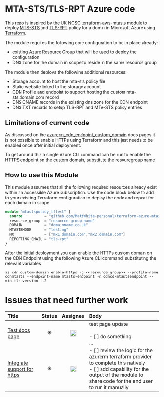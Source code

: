 # MTA-STS/TLS-RPT Azure code

This repo is inspired by the UK NCSC [terraform-aws-mtasts](https://github.com/ukncsc/terraform-aws-mtasts) module to deploy [MTS-STS](https://tools.ietf.org/html/rfc8461) and [TLS-RPT](https://tools.ietf.org/html/rfc8460) policy for a domin in Microsoft Azure using [Terraform](https://www.terraform.io/).

The module requires the following core configuration to be in place already:
* existing Azure Resource Group that will be used to deploy the configuration
* DNS zone for the domain in scope to reside in the same resource group

The module then deploys the following additional resources:
* Storage account to host the mta-sts policy file
* Static website linked to the storage account
* CDN Profile and endpoint to support hosting the custom mta-sts.domain.com record
* DNS CNAME records in the existing dns zone for the CDN endpoint
* DNS TXT records to setup TLS-RPT and MTA-STS policy entries

## Limitations of current code

As discussed on the [azurerm_cdn_endpoint_custom_domain](https://registry.terraform.io/providers/hashicorp/azurerm/latest/docs/resources/cdn_endpoint_custom_domain) docs pages it is not possible to enable HTTPs using Terraform and this just needs to be enabled once after initial deployment.

To get around this a single Azure CLI command can be run to enable the HTTPS endpoint on the custom domain, substitute the resouregroup name


## How to use this Module

This module assumes that all the following required resources already exist within an accessible Azure subscription. Use the code block below to add to your existing Terraform configuration to deploy the code and repeat for each domain in scope

```terraform
module "mtastspolicy_tftest" {
  source          = "github.com/MattWhite-personal/terraform-azure-mtasts/terraform"
  resource_group  = "resource-group-name"
  DOMAIN          = "domainname.co.uk"
  MTASTSMODE      = "testing"
  MX              = ["mx1.domain.com","mx2.domain.com"]
  REPORTING_EMAIL = "tls-rpt"
}

```

After the initial deployment you can enable the HTTPs custom domain on the CDN Endpoint using the following Azure CLI command, substituting the relevant variables
````
az cdn custom-domain enable-https -g <<resource_group>> --profile-name cdnmtasts --endpoint-name mtasts-endpoint -n cdncd-mtastsendpoint --min-tls-version 1.2
````

# Issues that need further work
<!-- issueTable -->

| Title                                                                                                           |         Status          |                                                             Assignee                                                              | Body                                                                                                                                                                                         |
| :-------------------------------------------------------------------------------------------------------------- | :---------------------: | :-------------------------------------------------------------------------------------------------------------------------------: | :------------------------------------------------------------------------------------------------------------------------------------------------------------------------------------------- |
| <a href="https://github.com/MattWhite-personal/terraform-azure-mtasts/issues/9">Test docs page</a>              | :eight_spoked_asterisk: | <a href="https://github.com/MattWhite-personal"><img src="https://avatars.githubusercontent.com/u/74813866?v=4" width="20" /></a> | test page update<br /><br />- [ ] do something<br />...                                                                                                                                      |
| <a href="https://github.com/MattWhite-personal/terraform-azure-mtasts/issues/7">Integrate support for https</a> | :eight_spoked_asterisk: | <a href="https://github.com/MattWhite-personal"><img src="https://avatars.githubusercontent.com/u/74813866?v=4" width="20" /></a> | - [ ] review the logic for the azurerm terraform provider to complete this natively<br />- [ ] add capability for the output of the module to share code for the end user to run it manually |

<!-- issueTable -->
